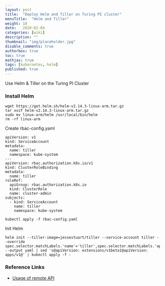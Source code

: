 ```yaml
---
layout: post
title:  "Deploy Helm and Tiller on Turing PI cluster"
menuTitle:  "Helm and Tiller"
weight: 10
date:   2020-02-04
categories: [wiki]
description: ""
thumbnail: "img/placeholder.jpg"
disable_comments: true
authorbox: true
toc: true
mathjax: true
tags: [kubernetes, helm]
published: true
---
```


Use Helm & Tiller on the Turing PI Cluster

<!--more-->

### Install Helm

~~~
wget https://get.helm.sh/helm-v2.14.3-linux-arm.tar.gz
tar xvzf helm-v2.14.3-linux-arm.tar.gz
sudo mv linux-arm/helm /usr/local/bin/helm
rm -rf linux-arm
~~~

Create rbac-config.yaml
~~~
apiVersion: v1
kind: ServiceAccount
metadata:
  name: tiller
  namespace: kube-system
---
apiVersion: rbac.authorization.k8s.io/v1
kind: ClusterRoleBinding
metadata:
  name: tiller
roleRef:
  apiGroup: rbac.authorization.k8s.io
  kind: ClusterRole
  name: cluster-admin
subjects:
  - kind: ServiceAccount
    name: tiller
    namespace: kube-system
~~~

~~~
kubectl apply -f rbac-config.yaml
~~~

Init Helm
~~~
helm init --tiller-image=jessestuart/tiller --service-account tiller --override spec.selector.matchLabels.'name'='tiller',spec.selector.matchLabels.'app'='helm' --output yaml | sed 's@apiVersion: extensions/v1beta1@apiVersion: apps/v1@' | kubectl apply -f -
~~~

### Reference Links

- [Usage of remote API](https://github.com/jonaseck2/rpi-helm)
